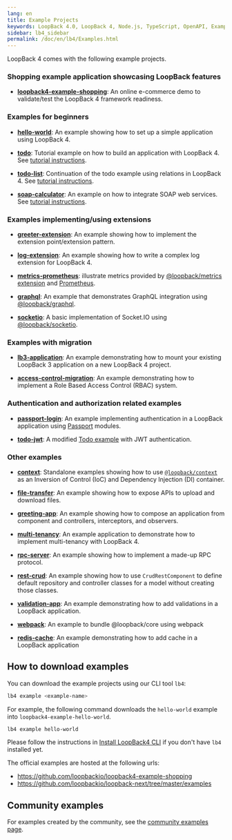 ```yaml
---
lang: en
title: Example Projects
keywords: LoopBack 4.0, LoopBack 4, Node.js, TypeScript, OpenAPI, Examples
sidebar: lb4_sidebar
permalink: /doc/en/lb4/Examples.html
---
```


LoopBack 4 comes with the following example projects.

### Shopping example application showcasing LoopBack features

- **[loopback4-example-shopping](https://github.com/loopbackio/loopback4-example-shopping)**:
  An online e-commerce demo to validate/test the LoopBack 4 framework readiness.

### Examples for beginners

- **[hello-world](https://github.com/loopbackio/loopback-next/tree/master/examples/hello-world)**:
  An example showing how to set up a simple application using LoopBack 4.

- **[todo](https://github.com/loopbackio/loopback-next/tree/master/examples/todo)**:
  Tutorial example on how to build an application with LoopBack 4. See
  [tutorial instructions](https://loopback.io/doc/en/lb4/todo-tutorial.html).

- **[todo-list](https://github.com/loopbackio/loopback-next/tree/master/examples/todo-list)**:
  Continuation of the todo example using relations in LoopBack 4. See
  [tutorial instructions](https://loopback.io/doc/en/lb4/todo-list-tutorial.html).

- **[soap-calculator](https://github.com/loopbackio/loopback-next/tree/master/examples/soap-calculator)**:
  An example on how to integrate SOAP web services. See
  [tutorial instructions](https://loopback.io/doc/en/lb4/soap-calculator-tutorial.html).

### Examples implementing/using extensions

- **[greeter-extension](https://github.com/loopbackio/loopback-next/tree/master/examples/greeter-extension)**:
  An example showing how to implement the extension point/extension pattern.

- **[log-extension](https://github.com/loopbackio/loopback-next/tree/master/examples/log-extension)**:
  An example showing how to write a complex log extension for LoopBack 4.

- **[metrics-prometheus](https://github.com/loopbackio/loopback-next/tree/master/examples/metrics-prometheus)**:
  illustrate metrics provided by
  [@loopback/metrics extension](https://github.com/loopbackio/loopback-next/blob/master/extensions/metrics)
  and [Prometheus](https://prometheus.io/).

- **[graphql](https://github.com/loopbackio/loopback-next/tree/master/examples/graphql)**:
  An example that demonstrates GraphQL integration using
  [@loopback/graphql](https://github.com/loopbackio/loopback-next/tree/graphql/extensions/graphql).

- **[socketio](https://github.com/strongloop/loopback-next/tree/master/examples/socketio)**:
  A basic implementation of Socket.IO using
  [@loopback/socketio](https://github.com/strongloop/loopback-next/tree/socketio/extensions/socketio).

### Examples with migration

- **[lb3-application](https://github.com/loopbackio/loopback-next/tree/master/examples/lb3-application)**:
  An example demonstrating how to mount your existing LoopBack 3 application on
  a new LoopBack 4 project.

- **[access-control-migration](https://github.com/loopbackio/loopback-next/blob/master/examples/access-control-migration)**:
  An example demonstrating how to implement a Role Based Access Control (RBAC)
  system.

### Authentication and authorization related examples

- **[passport-login](https://github.com/loopbackio/loopback-next/tree/master/examples/passport-login)**:
  An example implementing authentication in a LoopBack application using
  [Passport](https://github.com/jaredhanson/passport) modules.

- **[todo-jwt](https://github.com/loopbackio/loopback-next/tree/master/examples/todo-jwt)**:
  A modified
  [Todo example](https://github.com/loopbackio/loopback-next/tree/master/examples/todo)
  with JWT authentication.

### Other examples

- **[context](https://github.com/loopbackio/loopback-next/tree/master/examples/context)**:
  Standalone examples showing how to use
  [`@loopback/context`](https://github.com/loopbackio/loopback-next/tree/master/packages/context)
  as an Inversion of Control (IoC) and Dependency Injection (DI) container.

- **[file-transfer](https://github.com/loopbackio/loopback-next/tree/master/examples/file-transfer)**:
  An example showing how to expose APIs to upload and download files.

- **[greeting-app](https://github.com/loopbackio/loopback-next/tree/master/examples/greeting-app)**:
  An example showing how to compose an application from component and
  controllers, interceptors, and observers.

- **[multi-tenancy](https://github.com/loopbackio/loopback-next/tree/master/examples/multi-tenancy)**:
  An example application to demonstrate how to implement multi-tenancy with
  LoopBack 4.

- **[rpc-server](https://github.com/loopbackio/loopback-next/tree/master/examples/rpc-server)**:
  An example showing how to implement a made-up RPC protocol.

- **[rest-crud](https://github.com/loopbackio/loopback-next/tree/master/examples/rest-crud)**:
  An example showing how to use `CrudRestComponent` to define default repository
  and controller classes for a model without creating those classes.

- **[validation-app](https://github.com/loopbackio/loopback-next/tree/master/examples/validation-app)**:
  An example demonstrating how to add validations in a LoopBack application.

- **[webpack](https://github.com/loopbackio/loopback-next/tree/master/examples/webpack)**:
  An example to bundle @loopback/core using webpack

- **[redis-cache](https://github.com/loopbackio/loopback-next/tree/master/examples/redis-cache)**:
  An example demonstrating how to add cache in a LoopBack application

## How to download examples

You can download the example projects using our CLI tool `lb4`:

```sh
lb4 example <example-name>
```

For example, the following command downloads the `hello-world` example into
`loopback4-example-hello-world`.

```sh
lb4 example hello-world
```

Please follow the instructions in
[Install LoopBack4 CLI](Getting-started.md#install-loopback-4-cli) if you don't
have `lb4` installed yet.

The official examples are hosted at the following urls:

- https://github.com/loopbackio/loopback4-example-shopping
- https://github.com/loopbackio/loopback-next/tree/master/examples

## Community examples

For examples created by the community, see the
[community examples page](Community-examples.md).
